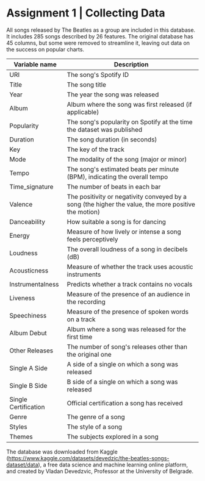 # Assignment 1 | Collecting Data 

All songs released by The Beatles as a group are included in 
this database. It includes 285 songs described by 26 features.
The original database has 45 columns, but some were removed to streamline it,
leaving out data on the success on popular charts. 


| Variable name | Description |                       
| -------------------- | ---------------------------------------------------------------------------------------------------- |
| URI                  | The song's Spotify ID                                                                                |
| Title                | The song title                                                                                       |
| Year                 | The year the song was released                                                                       |
| Album                | Album where the song was first released (if applicable)                                              |
| Popularity           | The song's popularity on Spotify at the time the dataset was published                               |
| Duration             | The song duration (in seconds)                                                                       |        
| Key                  | The key of the track                                                                                 |
| Mode                 | The modality of the song (major or minor)                                                            |
| Tempo                | The song's estimated beats per minute (BPM), indicating the overall tempo                            |
| Time_signature       | The number of beats in each bar                                                                      |
| Valence              | The positivity or negativity conveyed by a song (the higher the value, the more positive the motion) |
| Danceability         | How suitable a song is for dancing                                                                   |
| Energy               | Measure of how lively or intense a song feels perceptively                                           |
| Loudness             | The overall loudness of a song in decibels (dB)                                                      |
| Acousticness         | Measure of whether the track uses acoustic instruments                                               |
| Instrumentalness     | Predicts whether a track contains no vocals                                                          |
| Liveness             | Measure of the presence of an audience in the recording                                              |
| Speechiness          | Measure of the presence of spoken words on a track                                                   |
| Album Debut          | Album where a song was released for the first time                                                   |
| Other Releases       | The number of song's releases other than the original one                                            |
| Single A Side        | A side of a single on which a song was released                                                      |
| Single B Side        | B side of a single on which a song was released                                                      |
| Single Certification | Official certification a song has received                                                           |
| Genre                | The genre of a song                                                                                  |
| Styles               | The style of a song                                                                                  |
| Themes               | The subjects explored in a song                                                                      |










The database was downloaded from Kaggle (https://www.kaggle.com/datasets/devedzic/the-beatles-songs-dataset/data), a free data science 
and machine learning online platform, and created by Vladan Devedzvic, Professor at the University of Belgrade. 



